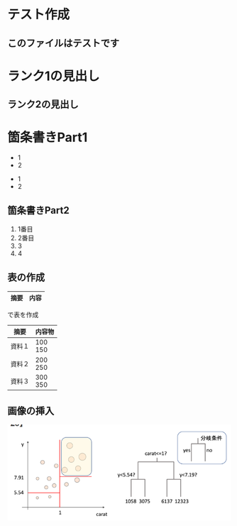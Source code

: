 # テスト作成
## このファイルはテストです
# ランク1の見出し
## ランク2の見出し

# 箇条書きPart1
- 1
- 2

* 1
* 2

## 箇条書きPart2
1. 1番目
2. 2番目
1. 3
1. 4

## 表の作成
|摘要 |内容
|-- |--
で表を作成

|摘要 |内容物
|-- |--
|資料１ |100<br>150
|資料２ |200<br>250
|資料３ |300<br>350

## 画像の挿入
![標本木](img/hyouhongi.png)